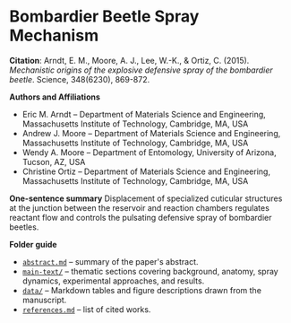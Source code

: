 # Bombardier Beetle Spray Mechanism

**Citation**: Arndt, E. M., Moore, A. J., Lee, W.-K., & Ortiz, C. (2015). *Mechanistic origins of the explosive defensive spray of the bombardier beetle*. Science, 348(6230), 869-872.

**Authors and Affiliations**
- Eric M. Arndt – Department of Materials Science and Engineering, Massachusetts Institute of Technology, Cambridge, MA, USA
- Andrew J. Moore – Department of Materials Science and Engineering, Massachusetts Institute of Technology, Cambridge, MA, USA
- Wendy A. Moore – Department of Entomology, University of Arizona, Tucson, AZ, USA
- Christine Ortiz – Department of Materials Science and Engineering, Massachusetts Institute of Technology, Cambridge, MA, USA

**One-sentence summary**
Displacement of specialized cuticular structures at the junction between the reservoir and reaction chambers regulates reactant flow and controls the pulsating defensive spray of bombardier beetles.

**Folder guide**
- [`abstract.md`](./abstract.md) – summary of the paper's abstract.
- [`main-text/`](./main-text/) – thematic sections covering background, anatomy, spray dynamics, experimental approaches, and results.
- [`data/`](./data/) – Markdown tables and figure descriptions drawn from the manuscript.
- [`references.md`](./references.md) – list of cited works.
